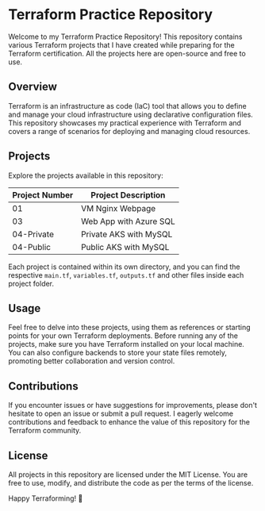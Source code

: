 # Terraform Practice Repository

Welcome to my Terraform Practice Repository! This repository contains various Terraform projects that I have created while preparing for the Terraform certification. All the projects here are open-source and free to use.

## Overview

Terraform is an infrastructure as code (IaC) tool that allows you to define and manage your cloud infrastructure using declarative configuration files. This repository showcases my practical experience with Terraform and covers a range of scenarios for deploying and managing cloud resources.

## Projects

Explore the projects available in this repository:

| Project Number | Project Description                         |
|----------------|--------------------------------------------|
| 01             | VM Nginx Webpage                           |
| 03             | Web App with Azure SQL                    |
| 04-Private     | Private AKS with MySQL                    |
| 04-Public      | Public AKS with MySQL                     |

Each project is contained within its own directory, and you can find the respective `main.tf`, `variables.tf`, `outputs.tf` and other files inside each project folder.

## Usage

Feel free to delve into these projects, using them as references or starting points for your own Terraform deployments. Before running any of the projects, make sure you have Terraform installed on your local machine. You can also configure backends to store your state files remotely, promoting better collaboration and version control.

## Contributions

If you encounter issues or have suggestions for improvements, please don't hesitate to open an issue or submit a pull request. I eagerly welcome contributions and feedback to enhance the value of this repository for the Terraform community.

## License

All projects in this repository are licensed under the MIT License. You are free to use, modify, and distribute the code as per the terms of the license.

Happy Terraforming! 🚀
